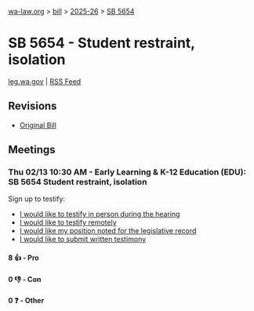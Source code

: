 [wa-law.org](/) > [bill](/bill/) > [2025-26](/bill/2025-26/) > [SB 5654](/bill/2025-26/sb/5654/)

# SB 5654 - Student restraint, isolation
[leg.wa.gov](https://app.leg.wa.gov/billsummary?BillNumber=5654&Year=2025&Initiative=false) | [RSS Feed](./rss.xml)

## Revisions
* [Original Bill](1/)

## Meetings
### Thu 02/13 10:30 AM - Early Learning & K-12 Education (EDU): SB 5654 Student restraint, isolation
Sign up to testify:
* [I would like to testify in person during the hearing](https://app.leg.wa.gov/csi/Testifier/Add?chamber=House&mId=32786&aId=163492&caId=25676&tId=1)
* [I would like to testify remotely](https://app.leg.wa.gov/csi/Testifier/Add?chamber=House&mId=32786&aId=163492&caId=25676&tId=2)
* [I would like my position noted for the legislative record](https://app.leg.wa.gov/csi/Testifier/Add?chamber=House&mId=32786&aId=163492&caId=25676&tId=3)
* [I would like to submit written testimony](https://app.leg.wa.gov/csi/Testifier/Add?chamber=House&mId=32786&aId=163492&caId=25676&tId=4)

#### 8 👍 - Pro

#### 0 👎 - Con

#### 0 ❓ - Other
